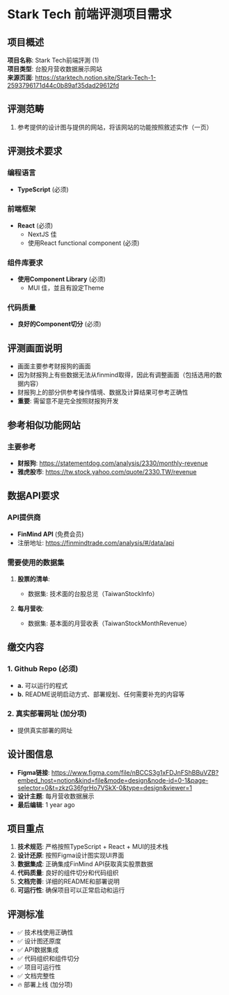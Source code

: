# Stark Tech 前端评测项目需求

## 项目概述

**项目名称**: Stark Tech前端評測 (1)  
**项目类型**: 台股月营收数据展示网站  
**来源页面**: https://starktech.notion.site/Stark-Tech-1-2593796171d44c0b89af35dad29612fd

## 评测范畴

1. 参考提供的设计图与提供的网站，将该网站的功能按照敘述实作（一页）

## 评测技术要求

### 编程语言
- **TypeScript** (必须)

### 前端框架
- **React** (必须)
  - NextJS 佳
  - 使用React functional component (必须)

### 组件库要求
- **使用Component Library** (必须)
  - MUI 佳，並且有設定Theme
  
### 代码质量
- **良好的Component切分** (必须)

## 评测画面说明

- 画面主要参考财报狗的画面
- 因为财报狗上有些数据无法从finmind取得，因此有调整画面（包括选用的数据内容）
- 财报狗上的部分供参考操作情境、数据及计算结果可参考正确性
- **重要**: 需留意不是完全按照财报狗开发

## 参考相似功能网站

### 主要参考
- **财报狗**: https://statementdog.com/analysis/2330/monthly-revenue
- **雅虎股市**: https://tw.stock.yahoo.com/quote/2330.TW/revenue

## 数据API要求

### API提供商
- **FinMind API** (免费会员)
- 注册地址: https://finmindtrade.com/analysis/#/data/api

### 需要使用的数据集
1. **股票的清单**: 
   - 数据集: 技术面的台股总览（TaiwanStockInfo）
   
2. **每月营收**: 
   - 数据集: 基本面的月营收表（TaiwanStockMonthRevenue）

## 缴交内容

### 1. Github Repo (必须)
- **a.** 可以运行的程式
- **b.** README说明启动方式、部署规划、任何需要补充的内容等

### 2. 真实部署网址 (加分项)
- 提供真实部署的网址

## 设计图信息

- **Figma链接**: https://www.figma.com/file/nBCCS3g1xFDJnFShBBuVZB?embed_host=notion&kind=file&mode=design&node-id=0-1&page-selector=0&t=zkzG36fgrHo7VSkX-0&type=design&viewer=1
- **设计主题**: 每月营收数据展示
- **最后编辑**: 1 year ago

## 项目重点

1. **技术规范**: 严格按照TypeScript + React + MUI的技术栈
2. **设计还原**: 按照Figma设计图实现UI界面
3. **数据集成**: 正确集成FinMind API获取真实股票数据
4. **代码质量**: 良好的组件切分和代码组织
5. **文档完善**: 详细的README和部署说明
6. **可运行性**: 确保项目可以正常启动和运行

## 评测标准

- ✅ 技术栈使用正确性
- ✅ 设计图还原度
- ✅ API数据集成
- ✅ 代码组织和组件切分
- ✅ 项目可运行性
- ✅ 文档完整性
- 🔥 部署上线 (加分项)